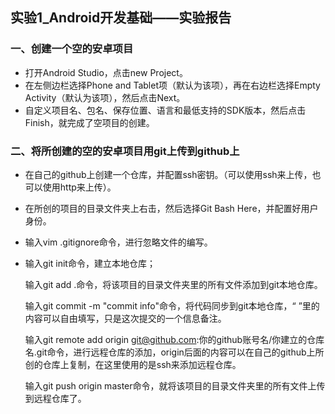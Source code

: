 ## 实验1_Android开发基础——实验报告

### 一、创建一个空的安卓项目

* 打开Android Studio，点击new Project。
* 在左侧边栏选择Phone and Tablet项（默认为该项），再在右边栏选择Empty Activity（默认为该项），然后点击Next。
* 自定义项目名、包名、保存位置、语言和最低支持的SDK版本，然后点击Finish，就完成了空项目的创建。

### 二、将所创建的空的安卓项目用git上传到github上

* 在自己的github上创建一个仓库，并配置ssh密钥。（可以使用ssh来上传，也可以使用http来上传）。

* 在所创的项目的目录文件夹上右击，然后选择Git Bash Here，并配置好用户身份。

* 输入vim .gitignore命令，进行忽略文件的编写。

* 输入git init命令，建立本地仓库；

  输入git add .命令，将该项目的目录文件夹里的所有文件添加到git本地仓库。

  输入git commit -m "commit info"命令，将代码同步到git本地仓库，“ ”里的内容可以自由填写，只是这次提交的一个信息备注。

  输入git remote add origin git@github.com:你的github账号名/你建立的仓库名.git命令，进行远程仓库的添加，origin后面的内容可以在自己的github上所创的仓库上复制，在这里使用的是ssh来添加远程仓库。

  输入git push origin master命令，就将该项目的目录文件夹里的所有文件上传到远程仓库了。
